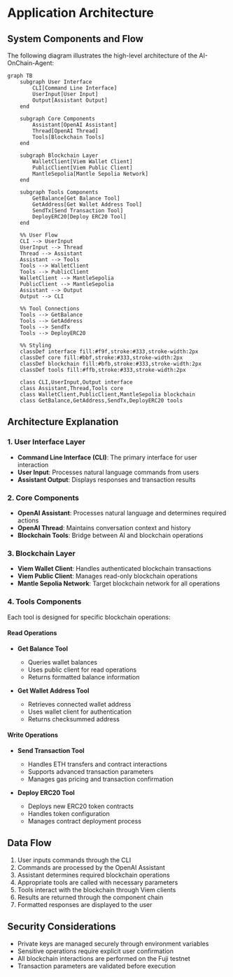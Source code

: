 # Application Architecture

## System Components and Flow

The following diagram illustrates the high-level architecture of the AI-OnChain-Agent:

```mermaid
graph TB
    subgraph User Interface
        CLI[Command Line Interface]
        UserInput[User Input]
        Output[Assistant Output]
    end

    subgraph Core Components
        Assistant[OpenAI Assistant]
        Thread[OpenAI Thread]
        Tools[Blockchain Tools]
    end

    subgraph Blockchain Layer
        WalletClient[Viem Wallet Client]
        PublicClient[Viem Public Client]
        MantleSepolia[Mantle Sepolia Network]
    end

    subgraph Tools Components
        GetBalance[Get Balance Tool]
        GetAddress[Get Wallet Address Tool]
        SendTx[Send Transaction Tool]
        DeployERC20[Deploy ERC20 Tool]
    end

    %% User Flow
    CLI --> UserInput
    UserInput --> Thread
    Thread --> Assistant
    Assistant --> Tools
    Tools --> WalletClient
    Tools --> PublicClient
    WalletClient --> MantleSepolia
    PublicClient --> MantleSepolia
    Assistant --> Output
    Output --> CLI

    %% Tool Connections
    Tools --> GetBalance
    Tools --> GetAddress
    Tools --> SendTx
    Tools --> DeployERC20

    %% Styling
    classDef interface fill:#f9f,stroke:#333,stroke-width:2px
    classDef core fill:#bbf,stroke:#333,stroke-width:2px
    classDef blockchain fill:#bfb,stroke:#333,stroke-width:2px
    classDef tools fill:#ffb,stroke:#333,stroke-width:2px

    class CLI,UserInput,Output interface
    class Assistant,Thread,Tools core
    class WalletClient,PublicClient,MantleSepolia blockchain
    class GetBalance,GetAddress,SendTx,DeployERC20 tools
```

## Architecture Explanation

### 1. User Interface Layer
- **Command Line Interface (CLI)**: The primary interface for user interaction
- **User Input**: Processes natural language commands from users
- **Assistant Output**: Displays responses and transaction results

### 2. Core Components
- **OpenAI Assistant**: Processes natural language and determines required actions
- **OpenAI Thread**: Maintains conversation context and history
- **Blockchain Tools**: Bridge between AI and blockchain operations

### 3. Blockchain Layer
- **Viem Wallet Client**: Handles authenticated blockchain transactions
- **Viem Public Client**: Manages read-only blockchain operations
- **Mantle Sepolia Network**: Target blockchain network for all operations

### 4. Tools Components
Each tool is designed for specific blockchain operations:

#### Read Operations
- **Get Balance Tool**
  - Queries wallet balances
  - Uses public client for read operations
  - Returns formatted balance information

- **Get Wallet Address Tool**
  - Retrieves connected wallet address
  - Uses wallet client for authentication
  - Returns checksummed address

#### Write Operations
- **Send Transaction Tool**
  - Handles ETH transfers and contract interactions
  - Supports advanced transaction parameters
  - Manages gas pricing and transaction confirmation

- **Deploy ERC20 Tool**
  - Deploys new ERC20 token contracts
  - Handles token configuration
  - Manages contract deployment process

## Data Flow

1. User inputs commands through the CLI
2. Commands are processed by the OpenAI Assistant
3. Assistant determines required blockchain operations
4. Appropriate tools are called with necessary parameters
5. Tools interact with the blockchain through Viem clients
6. Results are returned through the component chain
7. Formatted responses are displayed to the user

## Security Considerations

- Private keys are managed securely through environment variables
- Sensitive operations require explicit user confirmation
- All blockchain interactions are performed on the Fuji testnet
- Transaction parameters are validated before execution
